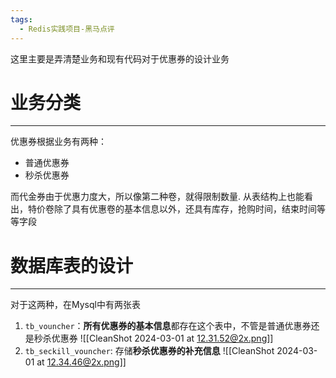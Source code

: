 ```yaml
---
tags:
  - Redis实践项目-黑马点评
---
```

这里主要是弄清楚业务和现有代码对于优惠券的设计业务

# 业务分类
---
优惠券根据业务有两种：
- 普通优惠券
- 秒杀优惠券

而代金券由于优惠力度大，所以像第二种卷，就得限制数量.
从表结构上也能看出，特价卷除了具有优惠卷的基本信息以外，还具有库存，抢购时间，结束时间等等字段

# 数据库表的设计
---
对于这两种，在Mysql中有两张表
1. `tb_vouncher`：**所有优惠券的基本信息**都存在这个表中，不管是普通优惠券还是秒杀优惠券
![[CleanShot 2024-03-01 at 12.31.52@2x.png]]
2. `tb_seckill_vouncher`: 存储**秒杀优惠券的补充信息**
![[CleanShot 2024-03-01 at 12.34.46@2x.png]]